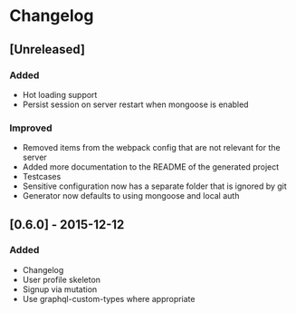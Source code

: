 # Changelog

## [Unreleased]
### Added
- Hot loading support
- Persist session on server restart when mongoose is enabled

### Improved
- Removed items from the webpack config that are not relevant for the server
- Added more documentation to the README of the generated project
- Testcases
- Sensitive configuration now has a separate folder that is ignored by git
- Generator now defaults to using mongoose and local auth

## [0.6.0] - 2015-12-12
### Added
- Changelog
- User profile skeleton
- Signup via mutation
- Use graphql-custom-types where appropriate
